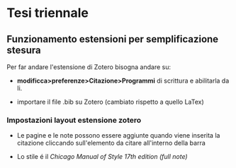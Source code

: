 # Tesi triennale
## Funzionamento estensioni per semplificazione stesura

Per far andare l'estensione di Zotero bisogna andare su:
- **modificca>preferenze>Citazione>Programmi** di scrittura e abilitarla da li.

- importare il file .bib su Zotero (cambiato rispetto a quello LaTex)

### Impostazioni layout estensione zotero

- Le pagine e le note possono essere aggiunte quando viene inserita la citazione cliccando sull'elemento da citare all'interno della barra

- Lo stile é il *Chicago Manual of Style 17th edition (full note)*